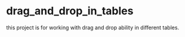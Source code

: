 # drag_and_drop_in_tables
this project is for working with drag and drop ability in different tables.
